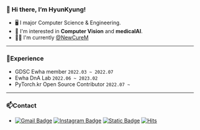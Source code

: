### 👋 Hi there, I’m HyunKyung!
- 🖥️ I major Computer Science & Engineering.
- 👀 I'm interested in <b>Computer Vision</b> and <b>medicalAI</b>.
- 👩‍💻 I'm currently [@NewCureM](http://www.newcurem.com/html/)
<!-- ---
### 🌱Learning
- Programming [@CS50](https://www.youtube.com/c/cs50)
- MLOps [@FullStackDeepLearning](https://fullstackdeeplearning.com/spring2021/)
- RecSys [@Udemy](https://www.udemy.com/course/best-recommender-system/) -->
- ---
### 🌆Experience
- GDSC Ewha member `2022.03 ~ 2022.07`
- Ewha DnA Lab `2022.06 ~ 2023.02`
- PyTorch.kr Open Source Contributor `2022.07 ~`

- ---
### 📫Contact
- [![Gmail Badge](https://img.shields.io/badge/Gmail-d14836?style=flat-square&logo=Gmail&logoColor=white&link=mailto:hhk@ewhain.net)](mailto:hhk@ewhain.net) [![Instagram Badge](http://img.shields.io/badge/-Instagram-cd486b?style=flat-square&logo=instagram&logoColor=white&link=https://www.instagram.com/gang_.r._.g)](https://www.instagram.com/gang_.r._.g) [![Static Badge](https://img.shields.io/badge/Tistory-000000?style=flat-square&logo=tistory&link=https://hkhan.tistory.com)](https://hkhan.tistory.com)
 [![Hits](https://hits.seeyoufarm.com/api/count/incr/badge.svg?url=https%3A%2F%2Fgithub.com%2FHyunKyungHan&count_bg=%2395A4EF&title_bg=%23555555&icon=github.svg&icon_color=%23E7E7E7&title=hits&edge_flat=false)](https://hits.seeyoufarm.com)

<!-- [![Velog Badge](http://img.shields.io/badge/-Velog-20c997?style=flat-square&logo=velog&logoColor=white&link=https://velog.io/@shining_arrow)](https://velog.io/@shining_arrow) --->
<!-- ![Anurag's GitHub stats](https://github-readme-stats.vercel.app/api?username=HyunKyungHan&show_icons=true&theme=tokyonight)
 
 <img alt="Python" src ="https://img.shields.io/badge/Python-3776AB.svg?&style=for-the-badge&logo=Python&logoColor=white"/> <img alt="pytorch" src="https://img.shields.io/badge/Pytorch-EE4C2C.svg?style=for-the-badge&logo=Pytorch&logoColor=white"> <img alt="java" src="https://img.shields.io/badge/Java-007396?style=for-the-badge&logo=java&logoColor=white"> <img alt="Html" src ="https://img.shields.io/badge/HTML5-E34F26.svg?&style=for-the-badge&logo=HTML5&logoColor=white"/> <img alt="Css" src ="https://img.shields.io/badge/CSS3-1572B6.svg?&style=for-the-badge&logo=CSS3&logoColor=white"/> <img alt="JavaScript" src ="https://img.shields.io/badge/JavaScript-F7DF1E.svg?&style=for-the-badge&logo=JavaScript&logoColor=black"/>
<img src="https://img.shields.io/badge/REACT-61DAFB?style=for-the-badge&logo=React&logoColor=black">  -->
</div>
 
<!---
HyunKyungHan/HyunKyungHan is a ✨ special ✨ repository because its `README.md` (this file) appears on your GitHub profile.
You can click the Preview link to take a look at your changes.
--->

